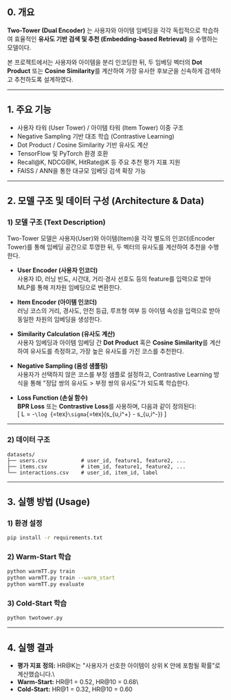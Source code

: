 ## **0. 개요**

**Two-Tower (Dual Encoder)** 는 사용자와 아이템 임베딩을 각각 독립적으로
학습하여 효율적인 **유사도 기반 검색 및 추천 (Embedding-based
Retrieval)** 을 수행하는 모델이다.

본 프로젝트에서는 사용자와 아이템을 분리 인코딩한 뒤, 두 임베딩 벡터의
**Dot Product** 또는 **Cosine Similarity**를 계산하여 가장 유사한
후보군을 신속하게 검색하고 추천하도록 설계하였다.

------------------------------------------------------------------------

## **1. 주요 기능**

-   사용자 타워 (User Tower) / 아이템 타워 (Item Tower) 이중 구조
-   Negative Sampling 기반 대조 학습 (Contrastive Learning)
-   Dot Product / Cosine Similarity 기반 유사도 계산
-   TensorFlow 및 PyTorch 환경 호환
-   Recall@K, NDCG@K, HitRate@K 등 주요 추천 평가 지표 지원
-   FAISS / ANN을 통한 대규모 임베딩 검색 확장 가능

------------------------------------------------------------------------

## **2. 모델 구조 및 데이터 구성 (Architecture & Data)**

### **1) 모델 구조 (Text Description)**

Two-Tower 모델은 사용자(User)와 아이템(Item)을 각각 별도의
인코더(Encoder Tower)를 통해 임베딩 공간으로 투영한 뒤, 두 벡터의
유사도를 계산하여 추천을 수행한다.

-   **User Encoder (사용자 인코더)**\
    사용자 ID, 러닝 빈도, 시간대, 거리·경사 선호도 등의 feature를
    입력으로 받아 MLP를 통해 저차원 임베딩으로 변환한다.

-   **Item Encoder (아이템 인코더)**\
    러닝 코스의 거리, 경사도, 안전 등급, 루프형 여부 등 아이템 속성을
    입력으로 받아 동일한 차원의 임베딩을 생성한다.

-   **Similarity Calculation (유사도 계산)**\
    사용자 임베딩과 아이템 임베딩 간 **Dot Product** 혹은 **Cosine
    Similarity**를 계산하여 유사도를 측정하고, 가장 높은 유사도를 가진
    코스를 추천한다.

-   **Negative Sampling (음성 샘플링)**\
    사용자가 선택하지 않은 코스를 부정 샘플로 설정하고, Contrastive
    Learning 방식을 통해 "정답 쌍의 유사도 \> 부정 쌍의 유사도"가 되도록
    학습한다.

-   **Loss Function (손실 함수)**\
    **BPR Loss** 또는 **Contrastive Loss**를 사용하며, 다음과 같이
    정의된다:\
    \[ L = -`\log `{=tex}`\sigma`{=tex}(s\_{u,i\^+} - s\_{u,i\^-}) \]

------------------------------------------------------------------------

### **2) 데이터 구조**

    datasets/
    ├── users.csv           # user_id, feature1, feature2, ...
    ├── items.csv           # item_id, feature1, feature2, ...
    └── interactions.csv    # user_id, item_id, label

------------------------------------------------------------------------

## **3. 실행 방법 (Usage)**

### **1) 환경 설정**

``` bash
pip install -r requirements.txt
```

### **2) Warm-Start 학습**

``` bash
python warmTT.py train
python warmTT.py train --warm_start
python warmTT.py evaluate
```

### **3) Cold-Start 학습**

``` bash
python twotower.py
```

------------------------------------------------------------------------

## **4. 실행 결과**

-   **평가 지표 정의:** HR@K는 "사용자가 선호한 아이템이 상위 K 안에
    포함될 확률"로 계산했습니다.\
-   **Warm-Start:** HR@1 = 0.52, HR@10 = 0.68\
-   **Cold-Start:** HR@1 = 0.32, HR@10 = 0.60
